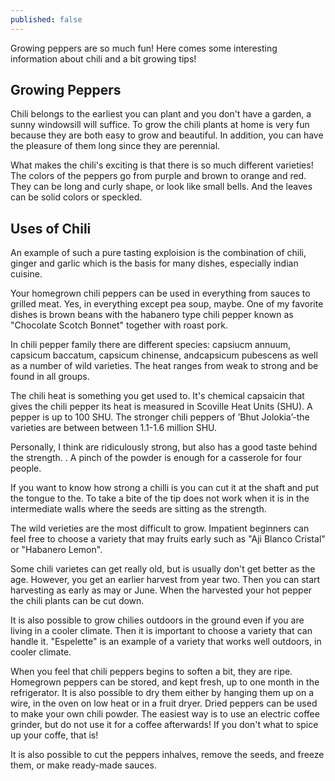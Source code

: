 ```yaml
---
published: false
---
```

Growing peppers are so much fun! Here comes some interesting information about chili and a bit growing tips! 

## Growing Peppers

Chili belongs to the earliest you can plant and you don't have a garden, a sunny windowsill will suffice. To grow the chili plants at home is very fun because they are both easy to grow and beautiful. In addition, you can have the pleasure of them long since they are perennial.

What makes the chili's exciting is that there is so much different varieties! The colors of the peppers go from purple and brown to orange and red. They can be long and curly shape, or look like small bells. And the leaves can be solid colors or speckled.


## Uses of Chili
An example of such a pure tasting exploision is the combination of chili, ginger and garlic which is the basis for many dishes, especially indian cuisine.

Your homegrown chili peppers can be used in everything from sauces to grilled meat. Yes, in everything except pea soup, maybe. One of my favorite dishes is brown beans with the habanero type chili pepper known as "Chocolate Scotch Bonnet" together with roast pork.

In chili pepper family there are different species: capsiucm annuum, capsicum baccatum, capsicum chinense, andcapsicum pubescens as well as a number of wild varieties. The heat ranges from weak to strong  and be found in all groups.

The chili heat is something you get used to. It's chemical capsaicin that gives the chili pepper its heat is measured in Scoville Heat Units (SHU). A pepper is up to 100 SHU. The stronger chili peppers of ’Bhut Jolokia’-the varieties are between between 1.1-1.6 million SHU.

Personally, I think are ridiculously strong, but also has a good taste behind the strength. . A pinch of the powder is enough for a casserole for four people.

If you want to know how strong a chilli is you can cut it at the shaft and put the tongue to the. To take a bite of the tip does not work when it is in the intermediate walls where the seeds are sitting as the strength.

The wild verieties are the most difficult to grow. Impatient beginners can feel free to choose a variety that may fruits early such as "Aji Blanco Cristal" or "Habanero Lemon".

Some chili varietes can get really old, but is usually don't get better as the age. However, you get an earlier harvest from year two. Then you can start harvesting as early as may or June. When the harvested your hot pepper the chili plants can be cut down.

It is also possible to grow chilies outdoors in the ground even if you are living in a cooler climate. Then it is important to choose a variety that can handle it. "Espelette" is an example of a variety that works well outdoors, in cooler climate.

When you feel that chili peppers begins to soften a bit, they are ripe. Homegrown peppers can be stored, and kept fresh, up to one month in the refrigerator. It is also possible to dry them either by hanging them up on a wire, in the oven on low heat or in a fruit dryer. Dried peppers can be used to make your own chili powder. The easiest way is to use an electric coffee grinder, but do not use it for a coffee afterwards! If you don't what to spice up your coffe, that is!

It is also possible to cut the peppers inhalves, remove the seeds, and freeze them, or make ready-made sauces.